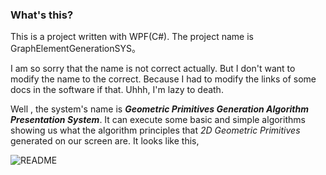 ### What's this?

This is a project written with WPF(C#). The project name is GraphElementGenerationSYS。

I am so sorry that the name is not correct actually. But I don't want to modify the name to the correct. Because I had to modify the links of some docs in the software if that. Uhhh, I'm lazy to death. 

Well , the system's name is  ***Geometric Primitives  Generation Algorithm Presentation System***. It can execute some basic and simple algorithms showing us what the algorithm principles that *2D Geometric Primitives* generated on our screen are. It looks like this,

![README](C:\Users\Administrator\Desktop\README.gif)







